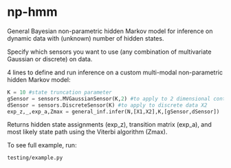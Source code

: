 np-hmm
======

General Bayesian non-parametric hidden Markov model for inference on dynamic data with (unknown) number of hidden states.

Specify which sensors you want to use (any combination of multivariate Gaussian or discrete) on data.

4 lines to define and run inference on a custom multi-modal non-parametric hidden Markov model:

```python
K = 10 #state truncation parameter
gSensor = sensors.MVGaussianSensor(K,2) #to apply to 2 dimensional continuous data X1
dSensor = sensors.DiscreteSensor(K) #to apply to discrete data X2
exp_z,_,exp_a,Zmax = general_inf.infer(N,[X1,X2],K,[gSensor,dSensor])
```

Returns hidden state assignments (exp_z), transition matrix (exp_a), and most likely state path using the Viterbi algorithm (Zmax).

To see full example, run:

```html
testing/example.py
``` 